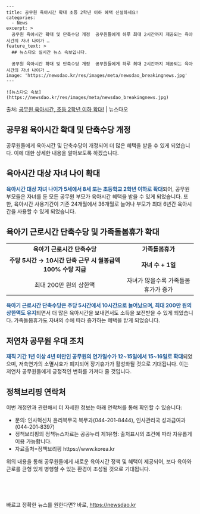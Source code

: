     ---
    title: 공무원 육아시간 확대 초등 2학년 이하 혜택 신설하세요!
    categories:
      - News
    excerpt: >
      공무원 육아시간 확대 및 단축수당 개정  공무원들에게 하루 최대 2시간까지 제공되는 육아시간의 자녀 나이가 …
    feature_text: >
      ## 뉴스다오 실시간 뉴스 속보입니다.
    
      공무원 육아시간 확대 및 단축수당 개정  공무원들에게 하루 최대 2시간까지 제공되는 육아시간의 자녀 나이가 …
    image: 'https://newsdao.kr/res/images/meta/newsdao_breakingnews.jpg'
    ---
    
    ![뉴스다오 속보](https://newsdao.kr/res/images/meta/newsdao_breakingnews.jpg)

<p>출처: <a href="https://newsdao.kr/4419" rel="dofollow">공무원 육아시간, 초등 2학년 이하 확대!</a> | 뉴스다오</p>

<h2>공무원 육아시간 확대 및 단축수당 개정</h2>

<p data-ke-size="size16">공무원들에게 육아시간 및 단축수당이 개정되어 더 많은 혜택을 받을 수 있게 되었습니다. 이에 대한 상세한 내용을 알아보도록 하겠습니다.</p>

<h2 data-ke-size="size26">육아시간 대상 자녀 나이 확대</h2>

<p><b><span style="color: #1a5490;">육아시간 대상 자녀 나이가 5세에서 8세 또는 초등학교 2학년 이하로 확대</span></b>되어, 공무원 부모들은 자녀를 둔 모든 공무원 부모가 육아시간 혜택을 받을 수 있게 되었습니다. 또한, 육아시간 사용기간이 기존 24개월에서 36개월로 늘어나 부모가 최대 6년간 육아시간을 사용할 수 있게 되었습니다.</p>

<h2 data-ke-size="size26">육아기 근로시간 단축수당 및 가족돌봄휴가 확대</h2>

<table>
	<tr>
		<td style="text-align: center; height: 17px;"><b>육아기 근로시간 단축수당</b></td>
		<td style="text-align: center; height: 17px;"><b>가족돌봄휴가</b></td>
	</tr>
	<tr>
		<td style="text-align: center; height: 17px;"><b>주당 5시간 → 10시간 단축 근무 시 월봉급액 100% 수당 지급</b></td>
		<td style="text-align: center; height: 17px;"><b>자녀 수 + 1일</b></td>
	</tr>
	<tr>
		<td style="text-align: center; height: 17px;">최대 200만 원의 상한액</td>
		<td style="text-align: center; height: 17px;">자녀가 많을수록 가족돌봄휴가가 증가</td>
	</tr>
</table>

<p><b><span style="color: #1a5490;">육아기 근로시간 단축수당은 주당 5시간에서 10시간으로 늘어났으며, 최대 200만 원의 상한액도 유지</span></b>되면서 더 많은 육아시간을 보내면서도 소득을 보전받을 수 있게 되었습니다. 가족돌봄휴가도 자녀의 수에 따라 증가하는 혜택을 받게 되었습니다.</p>

<h2 data-ke-size="size26">저연차 공무원 우대 조치</h2>

<p><b><span style="color: #1a5490;">재직 기간 1년 이상 4년 미만인 공무원의 연가일수가 12~15일에서 15~16일로 확대</span></b>되었으며, 저축연가의 소멸시효가 폐지되어 장기휴가가 활성화될 것으로 기대됩니다. 이는 저연차 공무원들에게 긍정적인 변화를 가져다 줄 것입니다.</p>

<h2 data-ke-size="size26">정책브리핑 연락처</h2>

<p>이번 개정안과 관련해서 더 자세한 정보는 아래 연락처를 통해 확인할 수 있습니다:</p>
<ul>
	<li>문의: 인사혁신처 윤리복무국 복무과(044-201-8444), 인사관리국 성과급여과(044-201-8397)</li>
	<li>정책브리핑의 정책뉴스자료는 공공누리 제1유형: 출처표시의 조건에 따라 자유롭게 이용 가능합니다.</li>
	<li>자료출처=정책브리핑 https://www.korea.kr</li>
</ul>

<p data-ke-size="size16">위의 내용을 통해 공무원들에게 새로운 육아시간 정책 및 혜택이 제공되어, 보다 육아와 근로를 균형 있게 병행할 수 있는 환경이 조성될 것으로 기대됩니다.</p>

<p data-ke-size="size16">&nbsp;</p>
<p data-ke-size="size16">&nbsp;</p> 

빠르고 정확한 뉴스를 원한다면? 바로, <a href="https://newsdao.kr" rel="dofollow">https://newsdao.kr</a>


    
